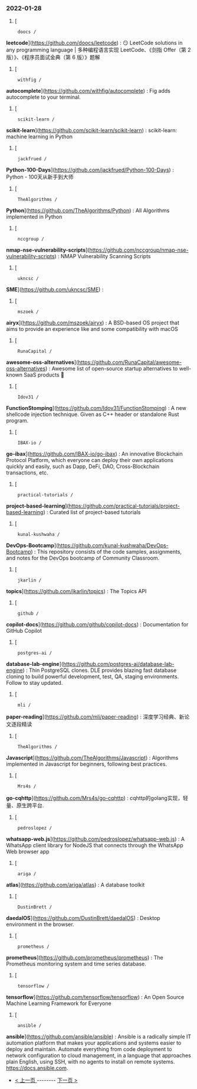 ### 2022-01-28 
1. [
    

        doocs /
**leetcode**](https://github.com/doocs/leetcode) : 😏 LeetCode solutions in any programming language | 多种编程语言实现 LeetCode、《剑指 Offer（第 2 版）》、《程序员面试金典（第 6 版）》题解
1. [
    

        withfig /
**autocomplete**](https://github.com/withfig/autocomplete) : Fig adds autocomplete to your terminal.
1. [
    

        scikit-learn /
**scikit-learn**](https://github.com/scikit-learn/scikit-learn) : scikit-learn: machine learning in Python
1. [
    

        jackfrued /
**Python-100-Days**](https://github.com/jackfrued/Python-100-Days) : Python - 100天从新手到大师
1. [
    

        TheAlgorithms /
**Python**](https://github.com/TheAlgorithms/Python) : All Algorithms implemented in Python
1. [
    

        nccgroup /
**nmap-nse-vulnerability-scripts**](https://github.com/nccgroup/nmap-nse-vulnerability-scripts) : NMAP Vulnerability Scanning Scripts
1. [
    

        ukncsc /
**SME**](https://github.com/ukncsc/SME) : 
1. [
    

        mszoek /
**airyx**](https://github.com/mszoek/airyx) : A BSD-based OS project that aims to provide an experience like and some compatibility with macOS
1. [
    

        RunaCapital /
**awesome-oss-alternatives**](https://github.com/RunaCapital/awesome-oss-alternatives) : Awesome list of open-source startup alternatives to well-known SaaS products 🚀
1. [
    

        Idov31 /
**FunctionStomping**](https://github.com/Idov31/FunctionStomping) : A new shellcode injection technique. Given as C++ header or standalone Rust program.
1. [
    

        IBAX-io /
**go-ibax**](https://github.com/IBAX-io/go-ibax) : An innovative Blockchain Protocol Platform, which everyone can deploy their own applications quickly and easily, such as Dapp, DeFi, DAO, Cross-Blockchain transactions, etc.
1. [
    

        practical-tutorials /
**project-based-learning**](https://github.com/practical-tutorials/project-based-learning) : Curated list of project-based tutorials
1. [
    

        kunal-kushwaha /
**DevOps-Bootcamp**](https://github.com/kunal-kushwaha/DevOps-Bootcamp) : This repository consists of the code samples, assignments, and notes for the DevOps bootcamp of Community Classroom.
1. [
    

        jkarlin /
**topics**](https://github.com/jkarlin/topics) : The Topics API
1. [
    

        github /
**copilot-docs**](https://github.com/github/copilot-docs) : Documentation for GitHub Copilot
1. [
    

        postgres-ai /
**database-lab-engine**](https://github.com/postgres-ai/database-lab-engine) : Thin PostgreSQL clones. DLE provides blazing fast database cloning to build powerful development, test, QA, staging environments. Follow to stay updated.
1. [
    

        mli /
**paper-reading**](https://github.com/mli/paper-reading) : 深度学习经典、新论文逐段精读
1. [
    

        TheAlgorithms /
**Javascript**](https://github.com/TheAlgorithms/Javascript) : Algorithms implemented in Javascript for beginners, following best practices.
1. [
    

        Mrs4s /
**go-cqhttp**](https://github.com/Mrs4s/go-cqhttp) : cqhttp的golang实现，轻量、原生跨平台.
1. [
    

        pedroslopez /
**whatsapp-web.js**](https://github.com/pedroslopez/whatsapp-web.js) : A WhatsApp client library for NodeJS that connects through the WhatsApp Web browser app
1. [
    

        ariga /
**atlas**](https://github.com/ariga/atlas) : A database toolkit
1. [
    

        DustinBrett /
**daedalOS**](https://github.com/DustinBrett/daedalOS) : Desktop environment in the browser.
1. [
    

        prometheus /
**prometheus**](https://github.com/prometheus/prometheus) : The Prometheus monitoring system and time series database.
1. [
    

        tensorflow /
**tensorflow**](https://github.com/tensorflow/tensorflow) : An Open Source Machine Learning Framework for Everyone
1. [
    

        ansible /
**ansible**](https://github.com/ansible/ansible) : Ansible is a radically simple IT automation platform that makes your applications and systems easier to deploy and maintain. Automate everything from code deployment to network configuration to cloud management, in a language that approaches plain English, using SSH, with no agents to install on remote systems. https://docs.ansible.com. 

- [ < 上一页 ](https://github.com/able8/github-trending-daily-record/blob/master/2022-01-27.md) -------- [ 下一页 > ](https://github.com/able8/github-trending-daily-record/blob/master/2022-01-29.md)